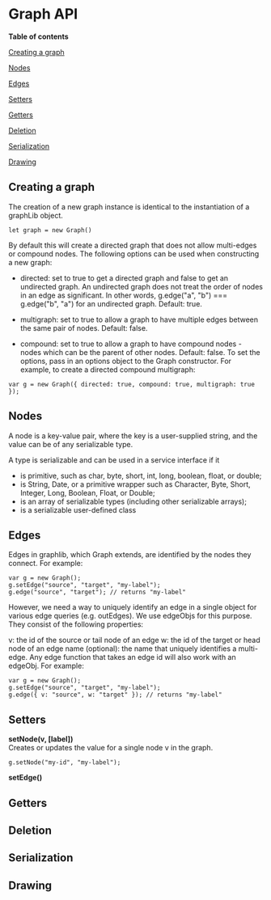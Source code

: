 # Graph API

**Table of contents**

[Creating a graph](#creating-a-graph)

[Nodes](#nodes)

[Edges](#edges)

[Setters](#setters)

[Getters](#getters)

[Deletion](#deletion)

[Serialization](#serialization)

[Drawing](#drawing)



## Creating a graph

The creation of a new graph instance is identical to the instantiation of a graphLib object.
```
let graph = new Graph()
```
By default this will create a directed graph that does not allow multi-edges or compound nodes. The following options can be used when constructing a new graph:

* directed: set to true to get a directed graph and false to get an undirected graph. An undirected graph does not treat the order of nodes in an edge as significant. In other words, g.edge("a", "b") === g.edge("b", "a") for an undirected graph. Default: true.

* multigraph: set to true to allow a graph to have multiple edges between the same pair of nodes. Default: false.

* compound: set to true to allow a graph to have compound nodes - nodes which can be the parent of other nodes. Default: false.
To set the options, pass in an options object to the Graph constructor. For example, to create a directed compound multigraph:

```
var g = new Graph({ directed: true, compound: true, multigraph: true });
```

## Nodes

A node is a key-value pair, where the key is a user-supplied string, and the value can be of any serializable type.

A type is serializable and can be used in a service interface if it

* is primitive, such as char, byte, short, int, long, boolean, float, or double;
* is String, Date, or a primitive wrapper such as Character, Byte, Short, Integer, Long, Boolean, Float, or Double;
* is an array of serializable types (including other serializable arrays);
* is a serializable user-defined class

## Edges

Edges in graphlib, which Graph extends, are identified by the nodes they connect. For example:

```
var g = new Graph();
g.setEdge("source", "target", "my-label");
g.edge("source", "target"); // returns "my-label"
```

However, we need a way to uniquely identify an edge in a single object for various edge queries (e.g. outEdges). We use edgeObjs for this purpose. They consist of the following properties:

v: the id of the source or tail node of an edge
w: the id of the target or head node of an edge
name (optional): the name that uniquely identifies a multi-edge.
Any edge function that takes an edge id will also work with an edgeObj. For example:

```
var g = new Graph();
g.setEdge("source", "target", "my-label");
g.edge({ v: "source", w: "target" }); // returns "my-label"
```

## Setters

**setNode(v, [label])**  
Creates or updates the value for a single node v in the graph.
```
g.setNode("my-id", "my-label");
```

**setEdge()**  






## Getters

## Deletion

## Serialization

## Drawing
